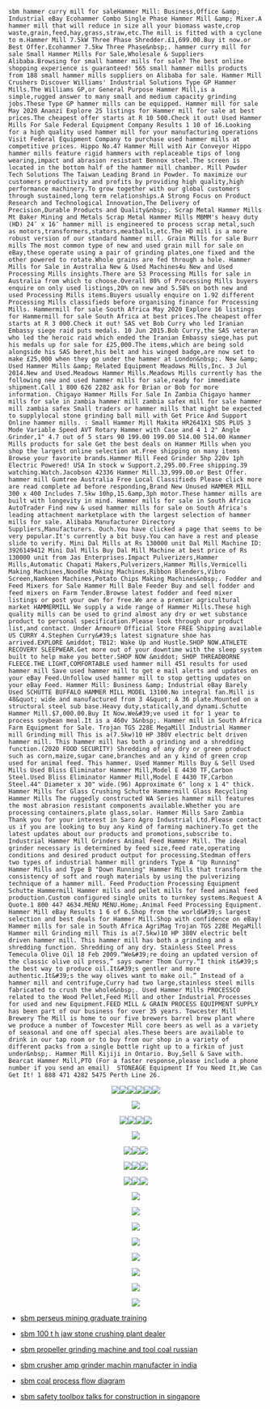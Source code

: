 ```
sbm hammer curry mill for saleHammer Mill: Business,Office &amp; Industrial eBay Ecohammer Combo Single Phase Hammer Mill &amp; Mixer.A hammer mill that will reduce in size all your biomass waste,crop waste,grain,feed,hay,grass,straw,etc.The mill is fitted with a cyclone to m.Hammer Mill 7.5kW Three Phase Shredder.£1,699.00.Buy it now.or Best Offer.Ecohammer 7.5kw Three Phase&nbsp;. hammer curry mill for sale Small Hammer Mills For Sale,Wholesale & Suppliers Alibaba.Browsing for small hammer mills for sale? The best online shopping experience is guaranteed! 565 small hammer mills products from 188 small hammer mills suppliers on Alibaba for sale. Hammer Mill Crushers Discover Williams' Industrial Solutions Type GP Hammer Mills.The Williams GP,or General Purpose Hammer Mill,is a simple,rugged answer to many small and medium capacity grinding jobs.These Type GP hammer mills can be equipped. Hammer mill for sale May 2020 Ananzi Explore 25 listings for Hammer mill for sale at best prices.The cheapest offer starts at R 10 500.Check it out! Used Hammer Mills For Sale Federal Equipment Company Results 1 10 of 16.Looking for a high quality used hammer mill for your manufacturing operations Visit Federal Equipment Company to purchase used hammer mills at competitive prices. Hippo No.47 Hammer Mill with Air Conveyor Hippo hammer mills feature rigid hammers with replaceable tips of long wearing,impact and abrasion resistant Bennox steel.The screen is located in the bottom half of the hammer mill chamber. Mill Powder Tech Solutions The Taiwan Leading Brand in Powder. To maximize our customers productivity and profits by providing high quality,high performance machinery.To grow together with our global customers through sustained,long term relationships.A Strong Focus on Product Research and Technological Innovation,The Delivery of Precision,Durable Products and Quality&nbsp;. Scrap Metal Hammer Mills Mt Baker Mining and Metals Scrap Metal Hammer Mills MBMM's heavy duty (HD) 24″ x 16″ hammer mill is engineered to process scrap metal,such as motors,transformers,stators,meatballs,etc.The HD mill is a more robust version of our standard hammer mill. Grain Mills for sale Burr mills The most common type of new and used grain mill for sale on eBay,these operate using a pair of grinding plates,one fixed and the other powered to rotate.Whole grains are fed through a hole. Hammer Mills for Sale in Australia New & Used Machines4u New and Used Processing Mills insights.There are 53 Processing Mills for sale in Australia from which to choose.Overall 80% of Processing Mills buyers enquire on only used listings,20% on new and 5.58% on both new and used Processing Mills items.Buyers usually enquire on 1.92 different Processing Mills classifieds before organising finance for Processing Mills. Hammermill for sale South Africa May 2020 Explore 16 listings for Hammermill for sale South Africa at best prices.The cheapest offer starts at R 3 000.Check it out! SAS vet Bob Curry who led Iranian Embassy siege raid puts medals. 10 Jun 2015.Bob Curry,the SAS veteran who led the heroic raid which ended the Iranian Embassy siege,has put his medals up for sale for £25,000.The items,which are being sold alongside his SAS beret,his belt and his winged badge,are now set to make £25,000 when they go under the hammer at London&nbsp;. New &amp; Used Hammer Mills &amp; Related Equipment Meadows Mills,Inc. 3 Jul 2014.New and Used.Meadows Hammer Mills.Meadows Mills currently has the following new and used hammer mills for sale,ready for immediate shipment.Call 1 800 626 2282 ask for Brian or Bob for more information. Chigayo Hammer Mills For Sale In Zambia Chigayo hammer mills for sale in zambia hammer mill zambia safex mill for sale hammer mill zambia safex Small traders or hammer mills that might be expected to supplylocal stone grinding ball mill with Get Price And Support Online hammer mills. : Small Hammer Mill Makita HR2641X1 SDS PLUS 3 Mode Variable Speed AVT Rotary Hammer with Case and 4 1 2" Angle Grinder,1" 4.7 out of 5 stars 90 199.00 199.00 514.00 514.00 Hammer Mills products for sale Get the best deals on Hammer Mills when you shop the largest online selection at.Free shipping on many items Browse your favorite brands.Hammer Mill Feed Grinder 5hp 220v 1ph Electric Powered! USA In stock w Support.2,295.00.Free shipping.39 watching.Watch.Jacobson 42336 Hammer Mill.33,999.00.or Best Offer. hammer mill Gumtree Australia Free Local Classifieds Please click more are read complete ad before responding,Brand New Unused HAMMER MILL 300 x 400 Includes 7.5kw 10hp,15.6amp,3ph motor.These hammer mills are built with longevity in mind. Hammer mills for sale in South Africa AutoTrader Find new & used hammer mills for sale on South Africa's leading attachment marketplace with the largest selection of hammer mills for sale. Alibaba Manufacturer Directory Suppliers,Manufacturers. Ouch.You have clicked a page that seems to be very popular.It's currently a bit busy.You can have a rest and please slide to verify. Mini Dal Mills at Rs 130000 unit Dal Mill Machine ID: 3926149412 Mini Dal Mills Buy Dal Mill Machine at best price of Rs 130000 unit from Jas Enterprises.Impact Pulverizers,Hammer Mills,Automatic Chapati Makers,Pulverizers,Hammer Mills,Vermicelli Making Machines,Noodle Making Machines,Ribbon Blenders,Vibro Screen,Namkeen Machines,Potato Chips Making Machines&nbsp;. Fodder and Feed Mixers for Sale Hammer Mill Bale Feeder Buy and sell fodder and feed mixers on Farm Tender.Browse latest fodder and feed mixer listings or post your own for free.We are a premier agricultural market HAMMERMILL We supply a wide range of Hammer Mills.These high quality mills can be used to grind almost any dry or wet substance product to personal specification.Please look through our product list,and contact. Under Armour® Official Store FREE Shipping available US CURRY 4.Stephen Curry&#39;s latest signature shoe has arrived.EXPLORE &middot; TB12: Wake Up and Hustle.SHOP NOW.ATHLETE RECOVERY SLEEPWEAR.Get more out of your downtime with the sleep system built to help make you better.SHOP NOW &middot; SHOP THREADBORNE FLEECE.THE LIGHT,COMFORTABLE used hammer mill 451 results for used hammer mill Save used hammer mill to get e mail alerts and updates on your eBay Feed.Unfollow used hammer mill to stop getting updates on your eBay Feed. Hammer Mill: Business &amp; Industrial eBay Barely Used SCHUTTE BUFFALO HAMMER MILL MODEL 13100.No integral fan.Mill is 48&quot; wide and manufactured from 3 4&quot; A 36 plate.Mounted on a structural steel sub base.Heavy duty,statically,and dynami.Schutte Hammer Mill.$7,000.00.Buy It Now.We&#39;ve used it for 1 year to process soybean meal.It is a 460v 3&nbsp;. Hammer mill in South Africa Farm Equipment for Sale. Trojan TGS 228E MegaMill Industrial Hammer mill Grinding mill This is a(7.5kw)10 HP 380V electric belt driven hammer mill. This hammer mill has both a grinding and a shredding function.(2020 FOOD SECURITY) Shredding of any dry or green product such as corn,maize,sugar cane,branches and an y kind of green crop used for animal feed. This hammer. Used Hammer Mills Buy & Sell Used Mills Used Bliss Eliminator Hammer Mill,Model E 4430 TF,Carbon Steel.Used Bliss Eliminator Hammer Mill,Model E 4430 TF,Carbon Steel.44" Diameter x 30" wide.(96) Approximate 6" long x 1 4" thick. Hammer Mills for Glass Crushing Schutte Hammermill Glass Recycling Hammer Mills The ruggedly constructed WA Series hammer mill features the most abrasion resistant components available.Whether you are processing containers,plate glass,solar. Hammer Mills Saro Zambia Thank you for your interest in Saro Agro Industrial Ltd.Please contact us if you are looking to buy any kind of farming machinery.To get the latest updates about our products and promotions,subscribe to. Industrial Hammer Mill Grinders Animal Feed Hammer Mill. The ideal grinder necessary is determined by feed size,feed rate,operating conditions and desired product output for processing.Stedman offers two types of industrial hammer mill grinders Type A "Up Running" Hammer Mills and Type B "Down Running" Hammer Mills that transform the consistency of soft and rough materials by using the pulverizing technique of a hammer mill. Feed Production Processing Equipment Schutte Hammermill Hammer mills and pellet mills for feed animal feed production.Custom configured single units to turnkey systems.Request A Quote.1 800 447 4634.MENU MENU.Home;.Animal Feed Processing Equipment. Hammer Mill eBay Results 1 6 of 6.Shop from the world&#39;s largest selection and best deals for Hammer Mill.Shop with confidence on eBay! Hammer mills for sale in South Africa AgriMag Trojan TGS 228E MegaMill Hammer mill Grinding mill This is a(7.5kw)10 HP 380V electric belt driven hammer mill. This hammer mill has both a grinding and a shredding function. Shredding of any dry. Stainless Steel Press Temecula Olive Oil 18 Feb 2009.“We&#39;re doing an updated version of the classic olive oil press,” says owner Thom Curry.“I think it&#39;s the best way to produce oil.It&#39;s gentler and more authentic.It&#39;s the way olives want to make oil.” Instead of a hammer mill and centrifuge,Curry had two large,stainless steel mills fabricated to crush the whole&nbsp;. Used Hammer Mills PROCESSCO related to the Wood Pellet,Feed Mill and other Industrial Processes for used and new Equipment.FEED MILL & GRAIN PROCESS EQUIPMENT SUPPLY has been part of our business for over 35 years. Towcester Mill Brewery The Mill is home to our five brewers barrel brew plant where we produce a number of Towcester Mill core beers as well as a variety of seasonal and one off special ales.These beers are available to drink in our tap room or to buy from our shop in a variety of different packs from a single bottle right up to a firkin of just under&nbsp;. Hammer Mill Kijiji in Ontario. Buy,Sell & Save with. Bearcat Hammer Mill,PTO (For a faster response,please include a phone number if you send an email)  STONEAGE Equipment If You Need It,We Can Get It! 1 888 471 4282 5475 Perth Line 26. 
```

<div align="center">
  
<a rel="nofollow" href="https://m.shibang-china.com?f=github&k=sbm+hammer+curry+mill+for+sale"><img src="https://static.shibang-china.com/en/l.png"></a><img src="https://static.shibang-china.com/en/hw.png"><a rel="nofollow" href="https://m.shibang-china.com/product/?f=github&k=sbm+hammer+curry+mill+for+sale"><img src="https://static.shibang-china.com/en/p.png"></a><a rel="nofollow" href="https://m.shibang-china.com/cases/?f=github&k=sbm+hammer+curry+mill+for+sale"><img src="https://static.shibang-china.com/en/c.png"></a><a rel="nofollow" href="https://m.shibang-china.com/news/?f=github&k=sbm+hammer+curry+mill+for+sale"><img src="https://static.shibang-china.com/en/n.png"></a><a rel="nofollow" href="https://m.shibang-china.com?f=github&k=sbm+hammer+curry+mill+for+sale"><img src="https://static.shibang-china.com/en/m.png"></a>

<a rel="nofollow" href="https://m.shibang-china.com/product/?f=github&k=sbm+hammer+curry+mill+for+sale"><img src="https://static.shibang-china.com/en/b.jpg"></a>
  
<a rel="nofollow" href="https://m.shibang-china.com/solution-aggregate.html?f=github&k=sbm+hammer+curry+mill+for+sale"><img src="https://static.shibang-china.com/en/a.jpg"></a><a rel="nofollow" href="https://m.shibang-china.com/solution-mine.html?f=github&k=sbm+hammer+curry+mill+for+sale"><img src="https://static.shibang-china.com/en/m.jpg"></a><a rel="nofollow" href="https://m.shibang-china.com/solution-mill.html?f=github&k=sbm+hammer+curry+mill+for+sale"><img src="https://static.shibang-china.com/en/g.jpg"></a><a rel="nofollow" href="https://m.shibang-china.com/solution-epc.html?f=github&k=sbm+hammer+curry+mill+for+sale"><img src="https://static.shibang-china.com/en/e.jpg"></a>

<a rel="nofollow" href="https://m.shibang-china.com/product/?f=github&k=sbm+hammer+curry+mill+for+sale"><img src="https://static.shibang-china.com/en/a-p.png"></a>

<a rel="nofollow" href="https://m.shibang-china.com/product/crusher/c6x.html?f=github&k=sbm+hammer+curry+mill+for+sale"><img src="https://static.shibang-china.com/en/j.jpg"></a><a rel="nofollow" href="https://m.shibang-china.com/product/crusher/ci5x.html?f=github&k=sbm+hammer+curry+mill+for+sale"><img src="https://static.shibang-china.com/en/i.jpg"></a><a rel="nofollow" href="https://m.shibang-china.com/product/crusher/hst.html?f=github&k=sbm+hammer+curry+mill+for+sale"><img src="https://static.shibang-china.com/en/c.jpg"></a>

<a rel="nofollow" href="https://m.shibang-china.com/product/mill/mtw.html?f=github&k=sbm+hammer+curry+mill+for+sale"><img src="https://static.shibang-china.com/en/mtw.jpg"></a><a rel="nofollow" href="https://m.shibang-china.com/product/mill/scm.html?f=github&k=sbm+hammer+curry+mill+for+sale"><img src="https://static.shibang-china.com/en/scm.jpg"></a><a rel="nofollow" href="https://m.shibang-china.com/product/mill/lm.html?f=github&k=sbm+hammer+curry+mill+for+sale"><img src="https://static.shibang-china.com/en/lm.jpg"></a>

<a rel="nofollow" href="https://m.shibang-china.com/product/sand/vsi6x.html?f=github&k=sbm+hammer+curry+mill+for+sale"><img src="https://static.shibang-china.com/en/6x.jpg"></a><a rel="nofollow" href="https://m.shibang-china.com/product/sand/vu.html?f=github&k=sbm+hammer+curry+mill+for+sale"><img src="https://static.shibang-china.com/en/vu.jpg"></a><a rel="nofollow" href="https://m.shibang-china.com/product/mobile/klun.html?f=github&k=sbm+hammer+curry+mill+for+sale"><img src="https://static.shibang-china.com/en/k.jpg"></a>

<a rel="nofollow" href="https://m.shibang-china.com/cases/?f=github&k=sbm+hammer+curry+mill+for+sale"><img src="https://static.shibang-china.com/en/case.png"></a>

<a rel="nofollow" href="https://m.shibang-china.com/cases/aggregate/202.html?f=github&k=sbm+hammer+curry+mill+for+sale"><img src="https://static.shibang-china.com/en/c-1.jpg"></a>

<a rel="nofollow" href="https://m.shibang-china.com/cases/aggregate/203.html?f=github&k=sbm+hammer+curry+mill+for+sale"><img src="https://static.shibang-china.com/en/c-2.jpg"></a>

<a rel="nofollow" href="https://m.shibang-china.com/cases/mill/123.html?f=github&k=sbm+hammer+curry+mill+for+sale"><img src="https://static.shibang-china.com/en/c-3.jpg"></a>

<a rel="nofollow" href="https://m.shibang-china.com/contact_us.html?f=github&k=sbm+hammer+curry+mill+for+sale"><img src="https://static.shibang-china.com/en/contact.png"></a>

<a rel="nofollow" href="https://swt.shibang-china.com/?f=github&k=sbm+hammer+curry+mill+for+sale"><img src="https://static.shibang-china.com/en/chat.png"></a>

<a rel="nofollow" href="https://whatsapp.shibangsoft.com/WhatsApp.php?f=github&k=sbm+hammer+curry+mill+for+sale"><img src="https://static.shibang-china.com/en/whatsapp.png"></a>

<a rel="nofollow" href="https://m.shibang-china.com/?f=github&k=sbm+hammer+curry+mill+for+sale"><img src="https://static.shibang-china.com/en/website.png"></a>

</div>


* [sbm perseus mining graduate training](sbm%20perseus%20mining%20graduate%20training.md)

* [sbm 100 t h jaw stone crushing plant dealer](sbm%20100%20t%20h%20jaw%20stone%20crushing%20plant%20dealer.md)

* [sbm propeller grinding machine and tool coal russian](sbm%20propeller%20grinding%20machine%20and%20tool%20coal%20russian.md)

* [sbm crusher amp grinder machin manufacter in india](sbm%20crusher%20amp%20grinder%20machin%20manufacter%20in%20india.md)

* [sbm coal process flow diagram](sbm%20coal%20process%20flow%20diagram.md)

* [sbm safety toolbox talks for construction in singapore](sbm%20safety%20toolbox%20talks%20for%20construction%20in%20singapore.md)